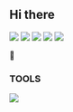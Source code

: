 ## Hi there

<!--
**yong-jae2396/yong-jae2396** is a ✨ _special_ ✨ repository because its `README.md` (this file) appears on your GitHub profile.

Here are some ideas to get you started:

- 🔭 I’m currently working on ...
- 🌱 I’m currently learning ...
- 👯 I’m looking to collaborate on ...
- 🤔 I’m looking for help with ...
- 💬 Ask me about ...
- 📫 How to reach me: ...
- 😄 Pronouns: ...
- ⚡ Fun fact: ...
-->

<img src="https://img.shields.io/badge/HTML5-E34F26?style=or-the-badge-square&logo=HTML5&logoColor=white"/>
<img src="https://img.shields.io/badge/CSS3-1572B6?style=or-the-badge-square&logo=CSS3&logoColor=white"/>
<img src="https://img.shields.io/badge/JavaScript-F7DF1E?style=or-the-badge-square&logo=JavaScript&logoColor=white"/>
<img src="https://img.shields.io/badge/Pyton-3776AB?style=or-the-badge-square&logo=Python&logoColor=white"/>
<img src="https://img.shields.io/badge/React-61DAFB?style=or-the-badge-square&logo=React&logoColor=white"/>

🔭
### TOOLS
<img src="https://img.shields.io/badge/GitHub-181717?style=or-the-badge-square&logo=GitHub&logoColor=white"/>

